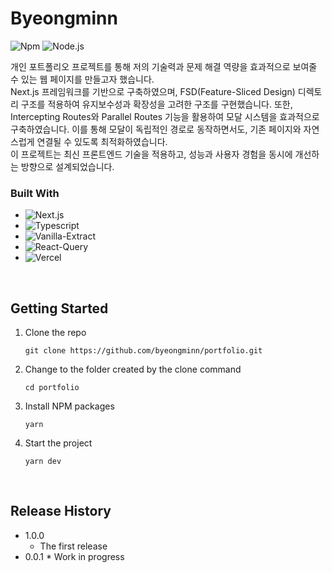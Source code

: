 # Byeongminn

![Npm](https://img.shields.io/badge/npm-10.7.0-orange?style=flat-square)
![Node.js](https://img.shields.io/badge/node.js-20.14.0-blue?style=flat-square)

개인 포트폴리오 프로젝트를 통해 저의 기술력과 문제 해결 역량을 효과적으로 보여줄 수 있는 웹 페이지를 만들고자 했습니다.
<br />
Next.js 프레임워크를 기반으로 구축하였으며, FSD(Feature-Sliced Design) 디렉토리 구조를 적용하여 유지보수성과 확장성을 고려한 구조를 구현했습니다. 또한, Intercepting Routes와 Parallel Routes 기능을 활용하여 모달 시스템을 효과적으로 구축하였습니다. 이를 통해 모달이 독립적인 경로로 동작하면서도, 기존 페이지와 자연스럽게 연결될 수 있도록 최적화하였습니다.
<br />
이 프로젝트는 최신 프론트엔드 기술을 적용하고, 성능과 사용자 경험을 동시에 개선하는 방향으로 설계되었습니다.

### Built With

- ![Next.js](https://img.shields.io/badge/Next.js-000000?style=for-the-badge&logo=Next.js&logoColor=ffffff)
- ![Typescript](https://img.shields.io/badge/Typescript-3178C6?style=for-the-badge&logo=Typescript&logoColor=white)
- ![Vanilla-Extract](https://img.shields.io/badge/Vanilla_Extract-CBFBF1?style=for-the-badge&logo=vanillaextract&logoColor=000000)
- ![React-Query](https://img.shields.io/badge/React_query-FF4154?style=for-the-badge&logo=reactquery&logoColor=ffffff)
- ![Vercel](https://img.shields.io/badge/Vercel-000000?style=for-the-badge&logo=vercel&logoColor=ffffff)

<br />

## Getting Started

1. Clone the repo
   ```
   git clone https://github.com/byeongminn/portfolio.git
   ```
2. Change to the folder created by the clone command
   ```
   cd portfolio
   ```
3. Install NPM packages
   ```
   yarn
   ```
4. Start the project
   ```
   yarn dev
   ```

<br />

## Release History

- 1.0.0
  - The first release
- 0.0.1 \* Work in progress
  <br />
